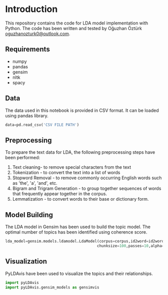 # Introduction

This repository contains the code for LDA model implementation with Python. The code has been written and tested by Oğuzhan Öztürk <oguzhanozturk0@outlook.com>. 

## Requirements

* numpy
* pandas
* gensim
* nltk
* spacy

## Data

The data used in this notebook is provided in CSV format. It can be loaded using pandas library.

``` python
data=pd.read_csv('CSV FILE PATH')
```

## Preprocessing

To prepare the text data for LDA, the following preprocessing steps have been performed:

1. Text cleaning- to remove special characters from the text
2. Tokenization - to convert the text into a list of words
3. Stopword Removal - to remove commonly occurring English words such as 'the', 'a', 'and', etc.
4. Bigram and Trigram Generation - to group together sequences of words that frequently appear together in the corpus.
5. Lemmatization - to convert words to their base or dictionary form.

## Model Building

The LDA model in Gensim has been used to build the topic model. The optimal number of topics has been identified using coherence score.

``` python
lda_model=gensim.models.ldamodel.LdaModel(corpus=corpus,id2word=id2word,num_topics=9,random_state=100,update_every=1,
                                         chunksize=100,passes=10,alpha='auto',per_word_topics=True)
```

## Visualization

PyLDAvis have been used to visualize the topics and their relationships. 

``` python
import pyLDAvis
import pyLDAvis.gensim_models as gensimvis
```
